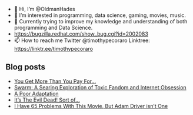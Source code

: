 - 👋 Hi, I’m @OldmanHades
- 👀 I’m interested in programming, data science, gaming, movies, music.
- 🌱 Currently trying to improve my knowledge and understanding of both programming and Data Science.
- https://bugzilla.redhat.com/show_bug.cgi?id=2002083
- 📫 How to reach me Twitter @timothypecoraro
Linktree: https://linktr.ee/timothypecoraro

## Blog posts
<!-- BLOG-POST-LIST:START -->
- [You Get More Than You Pay For…](https://medium.com/@timothypecoraro/you-get-more-than-you-pay-for-42b85d46c411?source=rss-5097f5c9b801------2)
- [Swarm: A Searing Exploration of Toxic Fandom and Internet Obsession](https://medium.com/@timothypecoraro/swarm-a-searing-exploration-of-toxic-fandom-and-internet-obsession-1ed2bbde6e5a?source=rss-5097f5c9b801------2)
- [A Poor Adaptation](https://medium.com/@timothypecoraro/a-poor-adaptation-95fe015bfc0?source=rss-5097f5c9b801------2)
- [It’s The Evil Dead! Sort of…](https://medium.com/@timothypecoraro/its-the-evil-dead-sort-of-9d6bbe75cbbb?source=rss-5097f5c9b801------2)
- [I Have 65 Problems With This Movie, But Adam Driver isn’t One](https://medium.com/@timothypecoraro/i-have-65-problems-with-this-movie-but-adam-driver-isnt-one-adb401361a28?source=rss-5097f5c9b801------2)
<!-- BLOG-POST-LIST:END -->
